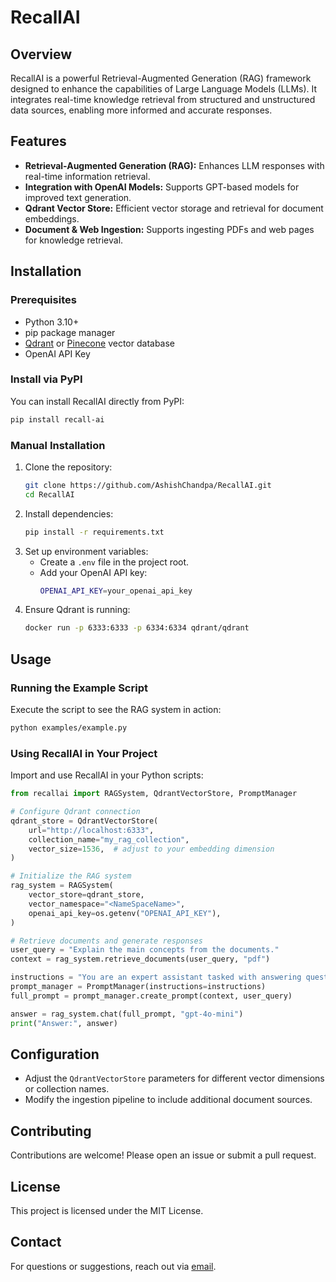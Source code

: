 # RecallAI

## Overview
RecallAI is a powerful Retrieval-Augmented Generation (RAG) framework designed to enhance the capabilities of Large Language Models (LLMs). It integrates real-time knowledge retrieval from structured and unstructured data sources, enabling more informed and accurate responses.

## Features
- **Retrieval-Augmented Generation (RAG):** Enhances LLM responses with real-time information retrieval.
- **Integration with OpenAI Models:** Supports GPT-based models for improved text generation.
- **Qdrant Vector Store:** Efficient vector storage and retrieval for document embeddings.
- **Document & Web Ingestion:** Supports ingesting PDFs and web pages for knowledge retrieval.

## Installation
### Prerequisites
- Python 3.10+
- pip package manager
- [Qdrant](https://qdrant.tech/) or [Pinecone](https://www.pinecone.io/) vector database
- OpenAI API Key

### Install via PyPI
You can install RecallAI directly from PyPI:
```sh
pip install recall-ai
```

### Manual Installation
1. Clone the repository:
   ```sh
   git clone https://github.com/AshishChandpa/RecallAI.git
   cd RecallAI
   ```
2. Install dependencies:
   ```sh
   pip install -r requirements.txt
   ```
3. Set up environment variables:
   - Create a `.env` file in the project root.
   - Add your OpenAI API key:
     ```sh
     OPENAI_API_KEY=your_openai_api_key
     ```
4. Ensure Qdrant is running:
   ```sh
   docker run -p 6333:6333 -p 6334:6334 qdrant/qdrant
   ```

## Usage
### Running the Example Script
Execute the script to see the RAG system in action:
```sh
python examples/example.py
```

### Using RecallAI in Your Project
Import and use RecallAI in your Python scripts:
```python
from recallai import RAGSystem, QdrantVectorStore, PromptManager

# Configure Qdrant connection
qdrant_store = QdrantVectorStore(
    url="http://localhost:6333",
    collection_name="my_rag_collection",
    vector_size=1536,  # adjust to your embedding dimension
)

# Initialize the RAG system
rag_system = RAGSystem(
    vector_store=qdrant_store,
    vector_namespace="<NameSpaceName>",
    openai_api_key=os.getenv("OPENAI_API_KEY"),
)

# Retrieve documents and generate responses
user_query = "Explain the main concepts from the documents."
context = rag_system.retrieve_documents(user_query, "pdf")

instructions = "You are an expert assistant tasked with answering questions using the provided context."
prompt_manager = PromptManager(instructions=instructions)
full_prompt = prompt_manager.create_prompt(context, user_query)

answer = rag_system.chat(full_prompt, "gpt-4o-mini")
print("Answer:", answer)
```

## Configuration
- Adjust the `QdrantVectorStore` parameters for different vector dimensions or collection names.
- Modify the ingestion pipeline to include additional document sources.

## Contributing
Contributions are welcome! Please open an issue or submit a pull request.

## License
This project is licensed under the MIT License.

## Contact
For questions or suggestions, reach out via [email](mailto:chandpa.ashish007@gmail.com).

